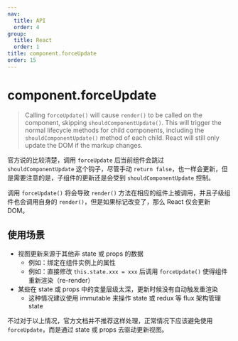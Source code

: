 ```yaml
---
nav:
  title: API
  order: 4
group:
  title: React
  order: 1
title: component.forceUpdate
order: 15
---
```


# component.forceUpdate

> Calling `forceUpdate()` will cause `render()` to be called on the component, skipping `shouldComponentUpdate()`. This will trigger the normal lifecycle methods for child components, including the `shouldComponentUpdate()` method of each child. React will still only update the DOM if the markup changes.

官方说的比较清楚，调用 `forceUpdate` 后当前组件会跳过 `shouldComponentUpdate` 这个钩子，尽管手动 `return false`，也一样会更新，但是需要注意的是，子组件的更新还是会受到 `shouldComponentUpdate` 控制。

调用 `forceUpdate()` 将会导致 `render()` 方法在相应的组件上被调用，并且子级组件也会调用自身的 `render()`，但是如果标记改变了，那么 React 仅会更新 DOM。

## 使用场景

- 视图更新来源于其他非 state 或 props 的数据
  - 例如：绑定在组件实例上的属性
  - 例如：直接修改 `this.state.xxx = xxx` 后调用 `forceUpdate()` 使得组件重新渲染（re-render）
- 某些在 state 或 props 中的变量层级太深，更新时候没有自动触发重渲染
  - 这种情况建议使用 immutable 来操作 state 或 redux 等 flux 架构管理 state

不过对于以上情况，官方文档并不推荐这样处理，正常情况下应该避免使用 `forceUpdate`，而是通过 state 或 props 去驱动更新视图。
